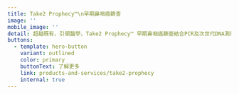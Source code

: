 ```yaml
---
title: Take2 Prophecy™\n早期鼻咽癌篩查
image: ''
mobile_image: ''
detail: 超越既有，引領醫學，Take2 Prophecy™ 早期鼻咽癌篩查結合PCR及次世代DNA測序技術，能有效檢測到早期鼻咽癌。數據顯示，越早發現癌症，治療的效果就會越好，而存活率也能大幅提升¹。早期鼻咽癌沒有明顯病徵，許多患者未有及時檢測，因而未能了解身體狀況，錯失治療的黃金期。懂得準備，便沒有跨不過的難關。
buttons:
  - template: hero-button
    variant: outlined
    color: primary
    buttonText: 了解更多
    link: products-and-services/take2-prophecy
    internal: true
---
```

